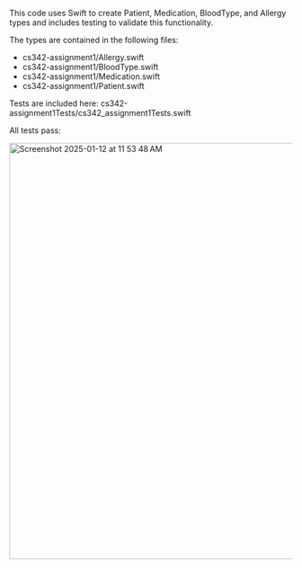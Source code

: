 This code uses Swift to create Patient, Medication, BloodType, and Allergy types and includes testing to validate this functionality.  

The types are contained in the following files: 
- cs342-assignment1/Allergy.swift
- cs342-assignment1/BloodType.swift
- cs342-assignment1/Medication.swift
- cs342-assignment1/Patient.swift

Tests are included here: 
cs342-assignment1Tests/cs342_assignment1Tests.swift

All tests pass:

<img width="741" alt="Screenshot 2025-01-12 at 11 53 48 AM" src="https://github.com/user-attachments/assets/f4442dbf-3765-44ae-a71d-e49fbb11f0f4" />


